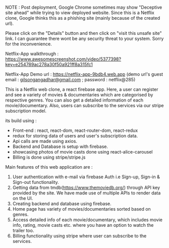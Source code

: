 NOTE : Post deployment, Google Chrome sometimes may show "Deceptive site ahead" while trying to view deployed website. Since this is a Netflix clone, Google thinks this as a phishing site (mainly because of the created url). 

Please click on the "Details" button and then click on "visit this unsafe site" link. I can guarantee there wont be any security threat to your system. Sorry for the inconvenience. 

Netflix-App walkthrough : https://www.awesomescreenshot.com/video/5377398?key=e254789ac278a30f50a921ff8a315fc1

Netflix-App Demo url : https://netflix-app-9bdb4.web.app
(demo url's guest email : gilsongangadhar@gmail.com ; password : netflix@285)

This is a Netflix web clone,  a react firebase app. Here, a user can register and see a variety of movies & documentaries which are categorised by respective genres. You can also get a detailed information of each movie/documentary. Also, users can subscribe to the services via our stripe subscription model. 

its build using : 
* Front-end : react, react-dom, react-router-dom, react-redux
* redux for storing data of users and user's subscription data.
* Api calls are made using axios.
* Backend and Database is setup with firebase.
* showcasing photos of movie casts done using react-alice-carousel
* Billing is done using stripe/stripe.js

Main features of this web application are : 

1. User authentication with e-mail via firebase Auth i.e Sign-up, Sign-in & Sign-out functionality.
2. Getting data from tmdb(https://www.themoviedb.org/) through API key provided by the site. We have made use of multiple APIs to render data on the UI.
3. Creating backend and database using firebase.
4. Home page has variety of movies/documentaries sorted based on genres.
5. Access detailed info of each movie/documentary, which includes movie info, rating, movie casts etc. where you have an option to watch the trailer too. 
6. Billing functionality using stripe where user can subscribe to the services.
